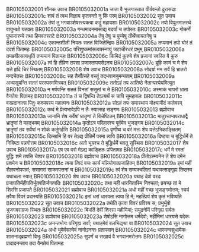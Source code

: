 BR0105032001	शौनक उवाच
BR0105032001a	जाता वै भुजगास्तात वीर्यवन्तो दुरासदाः
BR0105032001c	शापं तं त्वथ विज्ञाय कृतवन्तो नु किं परम्
BR0105032002	सूत उवाच
BR0105032002a	तेषां तु भगवाञ्शेषस्त्यक्त्वा कद्रूं महायशाः
BR0105032002c	तपो विपुलमातस्थे वायुभक्षो यतव्रतः
BR0105032003a	गन्धमादनमासाद्य बदर्यां च तपोरतः
BR0105032003c	गोकर्णे पुष्करारण्ये तथा हिमवतस्तटे
BR0105032004a	तेषु तेषु च पुण्येषु तीर्थेष्वायतनेषु च
BR0105032004c	एकान्तशीली नियतः सततं विजितेन्द्रियः
BR0105032005a	तप्यमानं तपो घोरं तं ददर्श पितामहः
BR0105032005c	परिशुष्कमांसत्वक्स्नायुं जटाचीरधरं प्रभुम्
BR0105032006a	तमब्रवीत्सत्यधृतिं तप्यमानं पितामहः
BR0105032006c	किमिदं कुरुषे शेष प्रजानां स्वस्ति वै कुरु
BR0105032007a	त्वं हि तीव्रेण तपसा प्रजास्तापयसेऽनघ
BR0105032007c	ब्रूहि कामं च मे शेष यत्ते हृदि चिरं स्थितम्
BR0105032008	शेष उवाच
BR0105032008a	सोदर्या मम सर्वे हि भ्रातरो मन्दचेतसः
BR0105032008c	सह तैर्नोत्सहे वस्तुं तद्भवाननुमन्यताम्
BR0105032009a	अभ्यसूयन्ति सततं परस्परममित्रवत्
BR0105032009c	ततोऽहं तप आतिष्ठे नैतान्पश्येयमित्युत
BR0105032010a	न मर्षयन्ति सततं विनतां ससुतां च ते
BR0105032010c	अस्माकं चापरो भ्राता वैनतेयः पितामह
BR0105032011a	तं च द्विषन्ति तेऽत्यर्थं स चापि सुमहाबलः
BR0105032011c	वरप्रदानात्स पितुः कश्यपस्य महात्मनः
BR0105032012a	सोऽहं तपः समास्थाय मोक्ष्यामीदं कलेवरम्
BR0105032012c	कथं मे प्रेत्यभावेऽपि न तैः स्यात्सह सङ्गमः
BR0105032013	ब्रह्मोवाच
BR0105032013a	जानामि शेष सर्वेषां भ्रातॄणां ते विचेष्टितम्
BR0105032013c	मातुश्चाप्यपराधाद्वै भ्रातॄणां ते महद्भयम्
BR0105032014a	कृतोऽत्र परिहारश्च पूर्वमेव भुजङ्गम
BR0105032014c	भ्रातॄणां तव सर्वेषां न शोकं कर्तुमर्हसि
BR0105032015a	वृणीष्व च वरं मत्तः शेष यत्तेऽभिकाङ्क्षितम्
BR0105032015c	दित्सामि हि वरं तेऽद्य प्रीतिर्मे परमा त्वयि
BR0105032016a	दिष्ट्या च बुद्धिर्धर्मे ते निविष्टा पन्नगोत्तम
BR0105032016c	अतो भूयश्च ते बुद्धिर्धर्मे भवतु सुस्थिरा
BR0105032017	शेष उवाच
BR0105032017a	एष एव वरो मेऽद्य काङ्क्षितः प्रपितामह
BR0105032017c	धर्मे मे रमतां बुद्धिः शमे तपसि चेश्वर
BR0105032018	ब्रह्मोवाच
BR0105032018a	प्रीतोऽस्म्यनेन ते शेष दमेन प्रशमेन च
BR0105032018c	त्वया त्विदं वचः कार्यं मन्नियोगात्प्रजाहितम्
BR0105032019a	इमां महीं शैलवनोपपन्नां; ससागरां साकरपत्तनां च
BR0105032019c	त्वं शेष सम्यक्चलितां यथावत्सङ्गृह्य तिष्ठस्व यथाचला स्यात्
BR0105032020	शेष उवाच
BR0105032020a	यथाह देवो वरदः प्रजापतिर्महीपतिर्भूतपतिर्जगत्पतिः
BR0105032020c	तथा महीं धारयितास्मि निश्चलां; प्रयच्छ तां मे शिरसि प्रजापते
BR0105032021	ब्रह्मोवाच
BR0105032021a	अधो महीं गच्छ भुजङ्गमोत्तम; स्वयं तवैषा विवरं प्रदास्यति
BR0105032021c	इमां धरां धारयता त्वया हि मे; महत्प्रियं शेष कृतं भविष्यति
BR0105032022	सूत उवाच
BR0105032022a	तथेति कृत्वा विवरं प्रविश्य स; प्रभुर्भुवो भुजगवराग्रजः स्थितः
BR0105032022c	बिभर्ति देवीं शिरसा महीमिमां; समुद्रनेमिं परिगृह्य सर्वतः
BR0105032023	ब्रह्मोवाच
BR0105032023a	शेषोऽसि नागोत्तम धर्मदेवो; महीमिमां धारयसे यदेकः
BR0105032023c	अनन्तभोगः परिगृह्य सर्वां; यथाहमेवं बलभिद्यथा वा
BR0105032024	सूत उवाच
BR0105032024a	अधो भूमेर्वसत्येवं नागोऽनन्तः प्रतापवान्
BR0105032024c	धारयन्वसुधामेकः शासनाद्ब्रह्मणो विभुः
BR0105032025a	सुपर्णं च सखायं वै भगवानमरोत्तमः
BR0105032025c	प्रादादनन्ताय तदा वैनतेयं पितामहः
